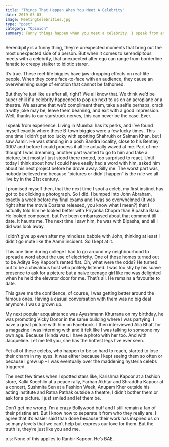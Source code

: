 ```yaml
---
title: "Things That Happen When You Meet A Celebrity"
date: 2019-05-03
image: MeetingCelebrities.jpg
type: "post"
category: "Opinion"
summary: Funny things happen when you meet a celebrity. I speak from experience. Living in Mumbai has its perks, and I’ve found myself exactly where these B-town biggies were a few lucky times.
---
```


Serendipity is a funny thing, they’re unexpected moments that bring out the most unexpected side of a person. But when it comes to serendipitous meets with a celebrity, that unexpected alter ego can range from borderline fanatic to creepy stalker to idiotic starer.

It’s true. These reel-life biggies have jaw-dropping effects on real-life people. When they come face-to-face with an audience, they cause an overwhelming surge of emotion that cannot be fathomed.

But they’re just like us after all, right? We all know that. We think we’d be super chill if a celebrity happened to pop up next to us on an aeroplane or a theatre. We assume that we’d compliment them, take a selfie perhaps, crack a witty joke may be, leave them beaming, and exit with a good impression. Well, thanks to our starstruck nerves, this can never be the case. Ever.

I speak from experience. Living in Mumbai has its perks, and I’ve found myself exactly where these B-town biggies were a few lucky times. This one time I didn’t get too lucky with spotting Shahrukh or Salman Khan, but I saw Aamir. He was standing in a posh Bandra locality, close to his Bentley 0007 and before I could process it all he actually waved at me. Part of me thought I was dreaming, another part wanted to go to him and take a picture, but mostly I just stood there rooted, too surprised to react. Until today I think about how I could have easily had a word with him, asked him about his next project before he drove away. Silly me. The worst part was, nobody believed me because “pictures or didn’t happen” is the rule we all live by in the 21st century.

I promised myself then, that the next time I spot a celeb, my first instinct has got to be clicking a photograph. So I did. I bumped into John Abraham, exactly a week before my final exams and I was so overwhelmed (It was right after the movie Dostana released, you know what I mean?) that I actually told him he looked better with Priyanka Chopra than Bipasha Basu. He looked composed, but I’ve been embarrassed about that comment till date. It haunts me. The next time I saw him, he was with Bipasha, and all I did was look away.

I didn’t give up even after my mindless babble with John, thinking at least I didn’t go mute like the Aamir incident. So I kept at it.

This one time during college I had to go around my neighbourhood to spread a word about the use of electricity. One of those homes turned out to be Aditya Roy Kapoor’s rented flat. Oh, what were the odds? He turned out to be a chivalrous host who politely listened. I was too shy by his suave presence to ask for a picture but a naive teenage girl like me was delighted when he held the elevator door for me. That’s all. He remains a favourite to date.

This gave me the confidence, of course, I was getting better around the famous ones. Having a casual conversation with them was no big deal anymore. I was a grown up.

My next popular acquaintance was Ayushmann Khurrana on my birthday, he was promoting Vicky Donor in the same building where I was partying. I have a great picture with him on Facebook. I then interviewed Alia Bhatt for a magazine I was interning with and it felt like I was talking to someone my own age. Because I kinda was. I have a photo with her too. And with Jacqueline. Let me tell you, she has the hottest legs I’ve ever seen.

Yet all of these celebs, who happen to be so hard to reach, started to lose their charm in my eyes. It was either because I kept seeing them so often or because I grew up – I was eventually over the maddening hysteria celebs triggered.

The next few times when I spotted stars like, Karishma Kapoor at a fashion store, Kalki Koechlin at a peace rally, Farhan Akhtar and Shraddha Kapoor at a concert, Sushmita Sen at a Fashion Week, Anupam Kher outside his acting institute and Ratna Pathak outside a theatre, I didn’t bother them or ask for a picture. I just smiled and let them be.

Don’t get me wrong. I’m a crazy Bollywood buff and I still remain a fan of their pristine art. But I know how to separate it from who they really are.
I agree that it’s easier said than done because their work has inspired us on so many levels that we can’t help but express our love for them. But the truth is, they’re just like you and me.

p.s: None of this applies to Ranbir Kapoor. He’s BAE.
